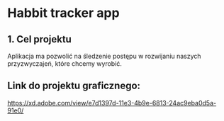 # Habbit tracker app

## 1. Cel projektu

Aplikacja ma pozwolić na śledzenie postępu w rozwijaniu naszych przyzwyczajeń, które chcemy wyrobić.

## Link do projektu graficznego:

https://xd.adobe.com/view/e7d1397d-11e3-4b9e-6813-24ac9eba0d5a-91e0/
